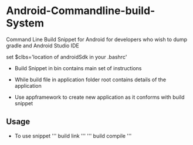 # Android-Commandline-build-System
Command Line Build Snippet for Android for developers who wish to dump gradle and Android Studio IDE

set $clbs='location of androidSdk in your .bashrc'


- Build Snippet in bin contains main set of instructions

- While build file in application folder root contains details of the application

- Use appframework to create new application as it conforms with build snippet


## Usage
- To use snippet
		''' build link '''
		''' build compile '''
